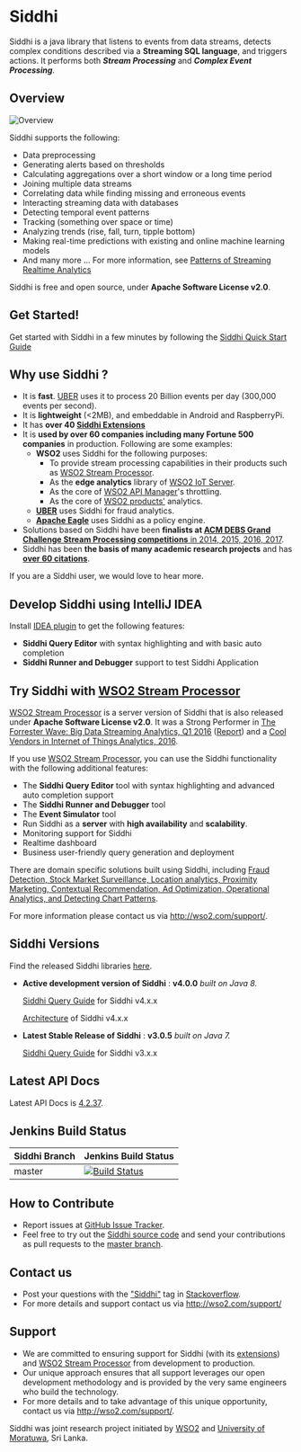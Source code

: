 Siddhi 
======

Siddhi is a java library that listens to events from data streams, detects complex conditions described via a **Streaming
 SQL language**, and triggers actions. It performs both **_Stream Processing_** and **_Complex Event Processing_**.  
 
## Overview 

![](https://raw.githubusercontent.com/wso2/siddhi/master/docs/images/siddhi-overview.png?raw=true "Overview")

Siddhi supports the following:
 
* Data preprocessing
* Generating alerts based on thresholds
* Calculating aggregations over a short window or a long time period
* Joining multiple data streams
* Correlating data while finding missing and erroneous events
* Interacting streaming data with databases
* Detecting temporal event patterns
* Tracking (something over space or time)
* Analyzing trends (rise, fall, turn, tipple bottom)
* Making real-time predictions with existing and online machine learning models
* And many more ...  For more information, see <a target="_blank" href="http://www.kdnuggets.com/2015/08/patterns-streaming-realtime-analytics.html">Patterns of Streaming Realtime Analytics</a>

Siddhi is free and open source, under **Apache Software License v2.0**.

## Get Started!

Get started with Siddhi in a few minutes by following the <a target="_blank" href="https://wso2.github.io/siddhi/documentation/siddhi-quckstart-4.0/">Siddhi Quick Start Guide</a>

## Why use Siddhi ? 

* It is **fast**. <a target="_blank" href="http://wso2.com/library/conference/2017/2/wso2con-usa-2017-scalable-real-time-complex-event-processing-at-uber?utm_source=gitanalytics&utm_campaign=gitanalytics_Jul17">UBER</a> 
uses it to process 20 Billion events per day (300,000 events per second). 
* It is **lightweight** (<2MB),  and embeddable in Android and RaspberryPi.
* It has **over 40 <a target="_blank" href="https://wso2.github.io/siddhi/extensions/">Siddhi Extensions</a>**
* It is **used by over 60 companies including many Fortune 500 companies** in production. Following are some examples:
    * **WSO2** uses Siddhi for the following purposes:
        * To provide stream processing capabilities in their products such as <a target="_blank" href="http://wso2.com/analytics?utm_source=gitanalytics&utm_campaign=gitanalytics_Jul17">WSO2 Stream Processor</a>.
        * As the **edge analytics** library of [WSO2 IoT Server](http://wso2.com/iot?utm_source=gitanalytics&utm_campaign=gitanalytics_Jul17).
        * As the core of <a target="_blank" href="http://wso2.com/api-management?utm_source=gitanalytics&utm_campaign=gitanalytics_Jul17">WSO2 API Manager</a>'s throttling. 
        * As the core of <a target="_blank" href="http://wso2.com/platform?utm_source=gitanalytics&utm_campaign=gitanalytics_Jul17">WSO2 products'</a> analytics.
    * **<a target="_blank" href="http://wso2.com/library/conference/2017/2/wso2con-usa-2017-scalable-real-time-complex-event-processing-at-uber?utm_source=gitanalytics&utm_campaign=gitanalytics_Jul17">UBER</a>** uses Siddhi for fraud analytics.
    * **<a target="_blank" href="http://eagle.apache.org/docs/index.html">Apache Eagle</a>** uses Siddhi as a policy engine.
* Solutions based on Siddhi have been **finalists at <a target="_blank" href="http://dl.acm.org/results.cfm?query=(%252Bgrand%20%252Bchallenge%20%252Bwso2)&within=owners.owner=HOSTED&filtered=&dte=&bfr=">ACM DEBS Grand Challenge Stream Processing competitions** in 2014, 2015, 2016, 2017</a>.
* Siddhi has been **the basis of many academic research projects** and has <a target="_blank" href="https://scholar.google.com/scholar?cites=5113376427716987836&as_sdt=2005&sciodt=0,5&hl=en">**over 60 citations**</a>. 

If you are a Siddhi user, we would love to hear more. 

## Develop Siddhi using IntelliJ IDEA 

Install <a target="_blank" href="https://wso2.github.io/siddhi-plugin-idea/">IDEA plugin</a> to get the following features:

* **Siddhi Query Editor** with syntax highlighting and with basic auto completion
* **Siddhi Runner and Debugger** support to test Siddhi Application

## Try Siddhi with <a target="_blank" href="http://wso2.com/analytics?utm_source=gitanalytics&utm_campaign=gitanalytics_Jul17">WSO2 Stream Processor</a>

<a target="_blank" href="http://wso2.com/analytics?utm_source=gitanalytics&utm_campaign=gitanalytics_Jul17">WSO2 Stream Processor</a> is a server version of Siddhi that is also released under 
 **Apache Software License v2.0**. It was a Strong Performer in <a target="_blank" href="https://go.forrester.com/blogs/16-04-16-15_true_streaming_analytics_platforms_for_real_time_everything/">The Forrester Wave: Big Data Streaming Analytics, Q1 2016</a> 
 (<a target="_blank" href="https://www.forrester.com/report/The+Forrester+Wave+Big+Data+Streaming+Analytics+Q1+2016/-/E-RES129023">Report</a>) 
and a <a target="_blank" href="https://www.gartner.com/doc/3314217/cool-vendors-internet-things-analytics">Cool Vendors in Internet of Things Analytics, 2016</a>. 

If you use <a target="_blank" href="http://wso2.com/analytics?utm_source=gitanalytics&utm_campaign=gitanalytics_Jul17">WSO2 Stream Processor</a>, you can use the Siddhi functionality with the following additional features:  

* The **Siddhi Query Editor** tool with syntax highlighting and advanced auto completion support
* The **Siddhi Runner and Debugger** tool
* The **Event Simulator**  tool
* Run Siddhi as a **server** with **high availability** and **scalability**.
* Monitoring support for Siddhi
* Realtime dashboard 
* Business user-friendly query generation and deployment

There are domain specific solutions built using Siddhi, including <a target="_blank" href="https://wso2.com/analytics/solutions?utm_source=gitanalytics&utm_campaign=gitanalytics_Jul17">Fraud Detection, Stock Market Surveillance, Location analytics, Proximity Marketing, Contextual Recommendation, Ad Optimization, Operational Analytics, and Detecting Chart Patterns</a>. 

For more information please contact us via <a target="_blank" href="http://wso2.com/support?utm_source=gitanalytics&utm_campaign=gitanalytics_Jul17">http://wso2.com/support/</a>.

## Siddhi Versions

Find the released Siddhi libraries <a target="_blank" href="http://maven.wso2.org/nexus/content/groups/wso2-public/org/wso2/siddhi/">here</a>.

 <a target="_blank" href=""></a> 
 
* **Active development version of Siddhi** : **v4.0.0**  _built on Java 8._ 
     
    <a target="_blank" href="https://wso2.github.io/siddhi/documentation/siddhi-4.0/">Siddhi Query Guide</a> for Siddhi v4.x.x
    
    <a target="_blank" href="https://wso2.github.io/siddhi/documentation/siddhi-architecture/">Architecture</a> of Siddhi v4.x.x


* **Latest Stable Release of Siddhi** : **v3.0.5** _built on Java 7._

    <a target="_blank" href="https://docs.wso2.com/display/DAS310/Siddhi+Query+Language">Siddhi Query Guide</a> for Siddhi v3.x.x

## Latest API Docs 

Latest API Docs is <a target="_blank" href="https://wso2.github.io/siddhi/api/4.2.37">4.2.37</a>.

## Jenkins Build Status

|  Siddhi Branch | Jenkins Build Status |
| :---------------------------------------- |:---------------------------------------
| master         | [![Build Status](https://wso2.org/jenkins/view/wso2-dependencies/job/siddhi/job/siddhi/badge/icon)](https://wso2.org/jenkins/view/wso2-dependencies/job/siddhi/job/siddhi )|

## How to Contribute
* Report issues at <a target="_blank" href="https://github.com/wso2/siddhi/issues">GitHub Issue Tracker</a>.
* Feel free to try out the <a target="_blank" href="https://github.com/wso2/siddhi">Siddhi source code</a> and send your contributions as pull requests to the <a target="_blank" href="https://github.com/wso2/siddhi/tree/master">master branch</a>. 
 
## Contact us 
 * Post your questions with the <a target="_blank" href="http://stackoverflow.com/search?q=siddhi">"Siddhi"</a> tag in <a target="_blank" href="http://stackoverflow.com/search?q=siddhi">Stackoverflow</a>. 
 * For more details and support contact us via <a target="_blank" href="http://wso2.com/support?utm_source=gitanalytics&utm_campaign=gitanalytics_Jul17">http://wso2.com/support/</a>
 
## Support 
* We are committed to ensuring support for Siddhi (with its <a target="_blank" href="https://wso2.github.io/siddhi/extensions/">extensions</a>) and <a target="_blank" href="http://wso2.com/analytics?utm_source=gitanalytics&utm_campaign=gitanalytics_Jul17">WSO2 Stream Processor</a> from development to production. 
* Our unique approach ensures that all support leverages our open development methodology and is provided by the very same engineers who build the technology. 
* For more details and to take advantage of this unique opportunity, contact us via <a target="_blank" href="http://wso2.com/support?utm_source=gitanalytics&utm_campaign=gitanalytics_Jul17">http://wso2.com/support/</a>. 


Siddhi was joint research project initiated by <a target="_blank" href="http://wso2.com/"> WSO2</a> and <a target="_blank" href="http://www.mrt.ac.lk/web/">University of Moratuwa</a>, Sri Lanka.
